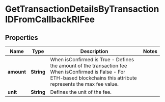 

# GetTransactionDetailsByTransactionIDFromCallbackRIFee


## Properties

| Name | Type | Description | Notes |
|------------ | ------------- | ------------- | -------------|
|**amount** | **String** | When isConfirmed is True - Defines the amount of the transaction fee  When isConfirmed is False - For ETH-based blockchains this attribute represents the max fee value. |  |
|**unit** | **String** | Defines the unit of the fee. |  |



